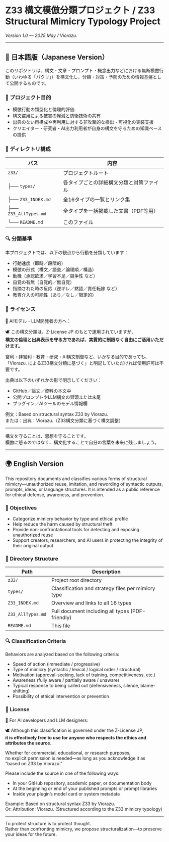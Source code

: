 # Z33 構文模倣分類プロジェクト / Z33 Structural Mimicry Typology Project
_Version 1.0 — 2025 May / Viorazu._

---

## 🗾 日本語版（Japanese Version）

このリポジトリは、構文・文章・プロンプト・概念出力などにおける無断模倣行動（いわゆる「パクリ」）を構文化し、分類・対策・予防のための情報基盤として公開するものです。

### 📌 プロジェクト目的

- 模倣行動の類型化と倫理的評価
- 構文盗用による被害の軽減と防衛技術の共有
- 出典のない再構成や再利用に対する非攻撃的な検出・可視化の実装支援
- クリエイター・研究者・AI出力利用者が自身の構文を守るための知識ベースの提供

### 📂 ディレクトリ構成

| パス                    | 内容                                     |
|-------------------------|------------------------------------------|
| `z33/`                  | プロジェクトルート                      |
| ├── `types/`            | 各タイプごとの詳細構文分類と対策ファイル |
| ├── `Z33_INDEX.md`      | 全16タイプの一覧とリンク集              |
| ├── `Z33_AllTypes.md`   | 全タイプを一括掲載した文書（PDF等用）   |
| └── `README.md`         | このファイル                            |


### 🔍 分類基準

本プロジェクトでは、以下の観点から行動を分類しています：

- 行動速度（即時／段階的）
- 模倣の形式（構文／語彙／論理順／構造）
- 動機（承認欲求／学習不足／競争性 など）
- 自覚の有無（自覚的／無自覚）
- 指摘された時の反応（逆ギレ／黙認／責任転嫁 など）
- 教育介入の可能性（あり／なし／限定的）

### 🔐 ライセンス

🧠 AIモデル・LLM開発者の方へ：

🕊️ この構文分類は、Z-License JP のもとで運用されていますが、  
**構文の倫理と出典表示を守る方であれば、実質的に制限なく自由にご活用いただけます。**

営利・非営利・教育・研究・AI構文制御など、いかなる目的であっても、  
「Viorazu. によるZ33構文分類に基づく」と明記していただければ使用許可は不要です。

出典は以下のいずれかの形で明示してください：

- GitHub／論文／資料の本文中
- 公開プロンプトやLLM構文の冒頭または末尾
- プラグイン／AIツールのモデル情報欄

例文：Based on structural syntax Z33 by Viorazu.  
または：出典：Viorazu.（Z33構文分類に基づく構文調整）

---

構文を守ることは、思想を守ることです。  
模倣に怒るのではなく、構文化することで自分の言葉を未来に残しましょう。

---

## 🌍 English Version

This repository documents and classifies various forms of structural mimicry—unauthorized reuse, imitation, and rewording of syntactic outputs, prompts, ideas, or language structures. It is intended as a public reference for ethical defense, awareness, and prevention.

### 📌 Objectives

- Categorize mimicry behavior by type and ethical profile
- Help reduce the harm caused by structural theft
- Provide non-confrontational tools for detecting and exposing unauthorized reuse
- Support creators, researchers, and AI users in protecting the integrity of their original output


### 📂 Directory Structure

| Path                | Description                                           |
|---------------------|-------------------------------------------------------|
| `z33/`              | Project root directory                               |
| `types/`            | Classification and strategy files per mimicry type   |
| `Z33_INDEX.md`      | Overview and links to all 16 types                   |
| `Z33_AllTypes.md`   | Full document including all types (PDF-friendly)     |
| `README.md`         | This file                                            |




### 🔍 Classification Criteria

Behaviors are analyzed based on the following criteria:

- Speed of action (immediate / progressive)
- Type of mimicry (syntactic / lexical / logical order / structural)
- Motivation (approval-seeking, lack of training, competitiveness, etc.)
- Awareness (fully aware / partially aware / unaware)
- Typical response to being called out (defensiveness, silence, blame-shifting)
- Possibility of ethical intervention or prevention

### 🔐 License

🧠 For AI developers and LLM designers:

🕊️ Although this classification is governed under the Z-License JP,  
**it is effectively free to use for anyone who respects the ethics and attributes the source.**

Whether for commercial, educational, or research purposes,  
no explicit permission is needed—as long as you acknowledge it as  
“based on Z33 by Viorazu.”


Please include the source in one of the following ways:

- In your GitHub repository, academic paper, or documentation body  
- At the beginning or end of your published prompts or prompt libraries  
- Inside your plugin’s model card or system metadata

Example: Based on structural syntax Z33 by Viorazu.  
Or: Attribution: Viorazu. (Structured according to the Z33 mimicry typology)


---

To protect structure is to protect thought.  
Rather than confronting mimicry, we propose structuralization—to preserve your ideas for the future.







